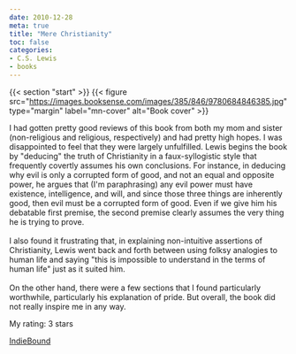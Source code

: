 ```yaml
---
date: 2010-12-28
meta: true
title: "Mere Christianity"
toc: false
categories:
- C.S. Lewis
- books
---
```


{{< section "start" >}}
{{< figure src="https://images.booksense.com/images/385/846/9780684846385.jpg" type="margin" label="mn-cover" alt="Book cover" >}}

I had gotten pretty good reviews of this book from both my mom and sister (non-religious and religious, respectively) and had pretty high hopes. I was disappointed to feel that they were largely unfulfilled. Lewis begins the book by "deducing" the truth of Christianity in a faux-syllogistic style that frequently covertly assumes his own conclusions. For instance, in deducing why evil is only a corrupted form of good, and not an equal and opposite power, he argues that (I'm paraphrasing) any evil power must have existence, intelligence, and will, and since those three things are inherently good, then evil must be a corrupted form of good. Even if we give him his debatable first premise, the second premise clearly assumes the very thing he is trying to prove.<br /><br />I also found it frustrating that, in explaining non-intuitive assertions of Christianity, Lewis went back and forth between using folksy analogies to human life and saying "this is impossible to understand in the terms of human life" just as it suited him. <br /><br />On the other hand, there were a few sections that I found particularly worthwhile, particularly his explanation of pride. But overall, the book did not really inspire me in any way.

My rating: 3 stars  

[IndieBound](https://www.indiebound.org/book/9780684846385)
